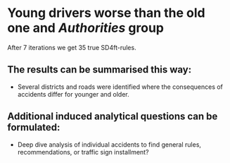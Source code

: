 # Young drivers worse than the old one and *Authorities* group

After 7 iterations we get 35 true SD4ft-rules.

## The results can be summarised this way: 

+ Several districts and roads were identified where the consequences of accidents differ for younger and older.


## Additional induced analytical questions can be formulated:  

+ Deep dive analysis of individual accidents to find general rules, recommendations, or traffic sign installment? 

